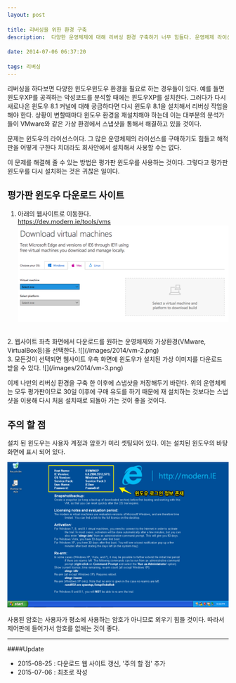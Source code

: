```yaml
---
layout: post

title: 리버싱을 위한 환경 구축
description:  다양한 운영체제에 대해 리버싱 환경 구축하기 너무 힘들다. 운영체제 라이선스도 문제고 좋은 방법이 없을까?

date: 2014-07-06 06:37:20

tags: 리버싱
---
```


리버싱을 하다보면 다양한 윈도우윈도우 환경을 필요로 하는 경우들이 있다. 예를 들면 윈도우XP를 공격하는 악성코드를 분석할 때에는 윈도우XP를 설치한다. 그러다가 다시 새로나온 윈도우 8.1 커널에 대해 궁금하다면 다시 윈도우 8.1을 설치해서 리버싱 작업을 해야 한다. 상황이 변할때마다 윈도우 환경을 재설치해야 하는데 이는 대부분의 분석가들이 VMware와 같은 가상 환경에서 스냅샷을 통해서 해결하고 있을 것이다.

문제는 윈도우의 라이선스이다. 그 많은 운영체제의 라이선스를 구매하기도 힘들고 해적판을 어떻게 구한다 치더라도 회사안에서 설치해서 사용할 수는 없다.

이 문제를 해결해 줄 수 있는 방법은 평가판 윈도우를 사용하는 것이다. 그렇다고 평가판 윈도우를 다시 설치하는 것은 귀찮은 일이다. 

## 평가판 윈도우 다운로드 사이트

1. 아래의 웹사이트로 이동한다. <br>
https://dev.modern.ie/tools/vms
![](/images/2014/vm-1.png)
<br>
2. 웹사이트 좌측 화면에서 다운로드를 원하는 운영체제와 가상환경(VMware, VirtualBox등)을 선택한다.
![](/images/2014/vm-2.png)
<br>
3. 모든것이 선택되면 웹사이트 우측 화면에 윈도우가 설치된 가상 이미지를 다운로드 받을 수 있다.
![](/images/2014/vm-3.png)

<p>
이제 나만의 리버싱 환경을 구축 한 이후에 스냅샷을 저장해두기 바란다. 위의 운영체제는 모두 평가판이므로 30일 이후에 구매 유도를 하기 때문에 재 설치하는 것보다는 스냅샷을 이용해 다시 처음 설치때로 되돌아 가는 것이 좋을 것이다.

## 주의 할 점

설치 된 윈도우는 사용자 계정과 암호가 미리 셋팅되어 있다. 이는 설치된 윈도우의 바탕화면에 표시 되어 있다. 

![](/images/2014/win_xp.png)

사용된 암호는 사용자가 평소에 사용하는 암호가 아니므로 외우기 힘들 것이다. 따라서 제어판에 들어가서 암호를 없애는 것이 좋다.

***

####Update

- 2015-08-25 : 다운로드 웹 사이트 갱신, '주의 할 점' 추가
- 2015-07-06 : 최초로 작성